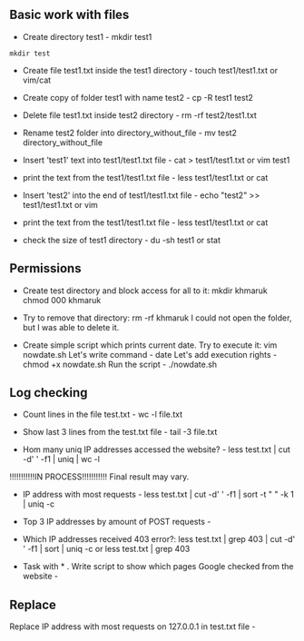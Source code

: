 ##  Basic work with files

- Create directory test1 - mkdir test1

```console
mkdir test
```

- Create file test1.txt inside the test1 directory - touch test1/test1.txt or vim/cat


-   Create copy of folder test1 with name test2 - cp -R test1 test2

-    Delete file test1.txt inside test2 directory - rm -rf test2/test1.txt 

-    Rename test2 folder into directory_without_file - mv test2 directory_without_file

-    Insert 'test1' text into test1/test1.txt file - cat > test1/test1.txt or vim
  test1

-    print the text from the test1/test1.txt file - less test1/test1.txt or cat

-    Insert 'test2' into the end of test1/test1.txt file - echo "test2" >> test1/test1.txt or vim

-    print the text from the test1/test1.txt file - less test1/test1.txt or cat

-    check the size of test1 directory - du -sh test1 or stat 

## Permissions

-   Create test directory and block access for all to it:
mkdir khmaruk
chmod 000 khmaruk


-   Try to remove that directory:
rm -rf khmaruk 
I could not open the folder, but I was able to delete it.


-    Create simple script which prints current date. Try to execute it:
vim nowdate.sh
Let's write command - date
Let's add execution rights - chmod +x nowdate.sh
Run the script - ./nowdate.sh


## Log checking

-  Count lines in the file test.txt - wc -l file.txt 


-  Show last 3 lines from the test.txt file - tail -3 file.txt


-  Hom many uniq IP addresses accessed the website? - less test.txt | cut -d' ' -f1 | uniq | wc -l


!!!!!!!!!!!IN PROCESS!!!!!!!!!!!
Final result may vary.

-  IP address with most requests - less test.txt | cut -d' ' -f1 | sort -t " " -k 1 | uniq -c


-  Top 3 IP addresses by amount of POST requests - 


-  Which IP addresses received 403 error?:
less test.txt | grep 403 | cut -d' ' -f1 | sort  | uniq -c
or
less test.txt | grep 403


- Task with * . Write script to show which pages Google checked from the website - 

## Replace

Replace IP address with most requests on 127.0.0.1 in test.txt file - 
